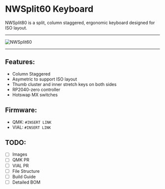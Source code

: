 # NWSplit60 Keyboard
NWSplit80 is a split, column staggered, ergonomic keyboard designed for ISO layout. 

------------------------------------------------

![NWSplit60](https://i.imgur.com/w6qCv5J.jpeg)

------------------------------------------------

## Features: 
* Column Staggered
* Asymetric to support ISO layout
* Thumb cluster and inner stretch keys on both sides
* RP2040-zero controller
* Hotswap MX switches

## Firmware:
- QMK: `#INSERT LINK`
- VIAL:  `#INSERT LINK`

## TODO:
- [ ] Images
- [ ] QMK PR
- [ ] VIAL PR
- [ ] File Structure
- [ ] Build Guide
- [ ] Detailed BOM
